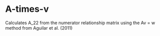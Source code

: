 # A-times-v
Calculates A_22 from the numerator relationship matrix using the Av = w method from Aguilar et al. (2011)
